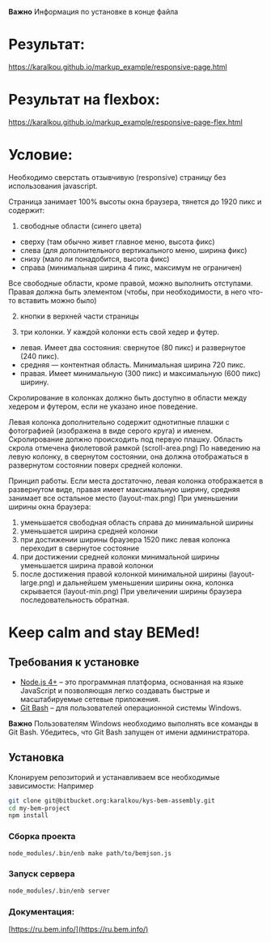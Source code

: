 **Важно** Информация по установке в конце файла

# Результат:
https://karalkou.github.io/markup_example/responsive-page.html
# Результат на flexbox:
https://karalkou.github.io/markup_example/responsive-page-flex.html

# Условие:
Необходимо сверстать отзывчивую (responsive) страницу без использования  javascript.

Страница занимает 100% высоты окна браузера, тянется до 1920 пикс и содержит:

1. свободные области (синего цвета)
- сверху (там обычно живет главное меню, высота фикс)
- слева (для дополнительного вертикального меню, ширина фикс)
- снизу (мало ли понадобится, высота фикс)
- справа (минимальная ширина 4 пикс, максимум не ограничен)

Все свободные области, кроме правой, можно выполнить отступами.
Правая должна быть элементом (чтобы, при необходимости, в него что-то вставить можно было)

2. кнопки в верхней части страницы

3. три колонки. У каждой колонки есть свой хедер и футер.
- левая. Имеет два состояния: свернутое (80 пикс) и развернутое (240 пикс).
- средняя  — контентная область. Минимальная ширина 720 пикс.
- правая. Имеет минимальную (300 пикс) и максимальную (600 пикс) ширину.

Скролирование в колонках должно быть доступно в области между хедером и футером, если не указано иное поведение.

Левая колонка дополнительно содержит однотипные плашки с фотографией (изображена в виде серого круга) и именем.
Скролирование должно происходить под первую плашку. Область скрола отмечена фиолетовой рамкой (scroll-area.png)
По наведению на левую колонку, в свернутом состоянии, она должна отображаться в развернутом состоянии поверх средней колонки.

Принцип работы.
Если места достаточно, левая колонка отображается в развернутом виде, правая имеет максимальную ширину, средняя занимает все остальное место (layout-max.png)
При уменьшении ширины окна браузера:
1. уменьшается свободная область справа до минимальной ширины
2. уменьшается ширина средней колонки
3. при достижении ширины браузера 1520 пикс левая колонка переходит в свернутое состояние
4. при достижении средней колонки минимальной ширины уменьшается ширина правой колонки
5. после достижения правой колонкой минимальной ширины (layout-large.png) и дальнейшем уменьшении ширины окна, колонка скрывается (layout-min.png)
При увеличении ширины браузера последовательность обратная.


# Keep calm and stay BEMed!

## Требования к установке

* [Node.js 4+](https://nodejs.org) – это программная платформа, основанная на языке JavaScript и позволяющая легко создавать быстрые и масштабируемые сетевые приложения.
* [Git Bash](https://git-for-windows.github.io/) – для пользователей операционной системы Windows.

**Важно** Пользователям Windows необходимо выполнять все команды в Git Bash. Убедитесь, что Git Bash запущен от имени администратора.

## Установка

Клонируем репозиторий и устанавливаем все необходимые зависимости:
Например
```bash
git clone git@bitbucket.org:karalkou/kys-bem-assembly.git
cd my-bem-project
npm install
```
### Сборка проекта

```bash
node_modules/.bin/enb make path/to/bemjson.js
```

### Запуск сервера

```bash
node_modules/.bin/enb server
```

### Документация:
[https://ru.bem.info/](https://ru.bem.info/)